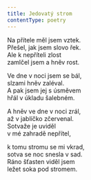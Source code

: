 ```yaml
---
title: Jedovatý strom
contentType: poetry
---
```


<section>

Na přítele měl jsem vztek.  
Přešel, jak jsem slovo řek.  
Ale k nepříteli zlost  
zamlčel jsem a hněv rost.

Ve dne v noci jsem se bál,  
slzami hněv zaléval.  
A pak jsem jej s úsměvem  
hřál v úkladu šalebném.

A hněv ve dne v noci zrál,  
až v jablíčko zčervenal.  
Sotvaže je uviděl  
v mé zahradě nepřítel,

k tomu stromu se mi vkrad,  
sotva se noc snesla v sad.  
Ráno šťasten viděl jsem  
ležet soka pod stromem.

</section>
